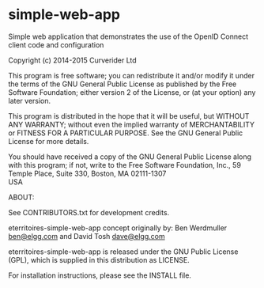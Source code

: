 simple-web-app
==============

Simple web application that demonstrates the use of the OpenID Connect client code and configuration


Copyright (c) 2014-2015 Curverider Ltd

This program is free software; you can redistribute it and/or modify
it under the terms of the GNU General Public License as published by
the Free Software Foundation; either version 2 of the License, or
(at your option) any later version.

This program is distributed in the hope that it will be useful,
but WITHOUT ANY WARRANTY; without even the implied warranty of
MERCHANTABILITY or FITNESS FOR A PARTICULAR PURPOSE.  See the
GNU General Public License for more details.

You should have received a copy of the GNU General Public License
along with this program; if not, write to the Free Software
Foundation, Inc., 59 Temple Place, Suite 330, Boston, MA 02111-1307  
USA


ABOUT:

See CONTRIBUTORS.txt for development credits.

eterritoires-simple-web-app concept originally by:
Ben Werdmuller <ben@elgg.com> and David Tosh <dave@elgg.com>

eterritoires-simple-web-app is released under the GNU Public License (GPL), which
is supplied in this distribution as LICENSE.

For installation instructions, please see the INSTALL file.
